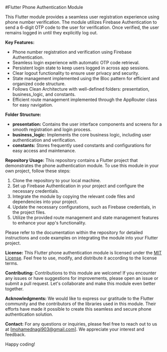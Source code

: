 #Flutter Phone Authentication Module

This Flutter module provides a seamless user registration experience using phone number verification. The module utilizes Firebase Authentication to send a 6-digit OTP code to the user for verification. Once verified, the user remains logged in until they explicitly log out.

**Key Features:**
- Phone number registration and verification using Firebase Authentication.
- Seamless login experience with automatic OTP code retrieval.
- Persistent login state to keep users logged in across app sessions.
- Clear logout functionality to ensure user privacy and security.
- State management implemented using the Bloc pattern for efficient and organized code structure.
- Follows Clean Architecture with well-defined folders: presentation, business_logic, and constants.
- Efficient route management implemented through the AppRouter class for easy navigation.

**Folder Structure:**
- **presentation:** Contains the user interface components and screens for a smooth registration and login process.
- **business_logic:** Implements the core business logic, including user authentication and verification.
- **constants:** Stores frequently used constants and configurations for easy access and maintenance.

**Repository Usage:**
This repository contains a Flutter project that demonstrates the phone authentication module. To use this module in your own project, follow these steps:
1. Clone the repository to your local machine.
2. Set up Firebase Authentication in your project and configure the necessary credentials.
3. Integrate the module by copying the relevant code files and dependencies into your project.
4. Update the necessary configurations, such as Firebase credentials, in the project files.
5. Utilize the provided route management and state management features to enhance your app's functionality.

Please refer to the documentation within the repository for detailed instructions and code examples on integrating the module into your Flutter project.

**License:**
This Flutter phone authentication module is licensed under the [MIT License](link-to-license-file). Feel free to use, modify, and distribute it according to the license terms.

**Contributing:**
Contributions to this module are welcome! If you encounter any issues or have suggestions for improvements, please open an issue or submit a pull request. Let's collaborate and make this module even better together.

**Acknowledgments:**
We would like to express our gratitude to the Flutter community and the contributors of the libraries used in this module. Their efforts have made it possible to create this seamless and secure phone authentication solution.

**Contact:**
For any questions or inquiries, please feel free to reach out to us at [mohamednagi903@gmail.com]. We appreciate your interest and feedback.

Happy coding!

